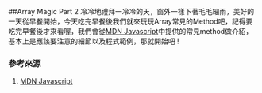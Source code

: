 ##Array Magic Part 2
冷冷地禮拜一冷冷的天，窗外一樣下著毛毛細雨，美好的一天從早餐開始，今天吃完早餐後我們就來玩玩Array常見的Method吧，記得要吃完早餐後才來看喔，我們會從<a href="https://developer.mozilla.org/zh-TW/docs/Web/JavaScript/Reference/Global_Objects/Array#Methods" target="_blank">MDN Javascript</a>中提供的常見method做介紹，基本上是應該要注意的細節以及程式範例，那就開始吧 !


### 參考來源
1. <a href="https://developer.mozilla.org/zh-TW/docs/Web/JavaScript/Reference/Global_Objects/Array#Methods" target="_blank">MDN Javascript</a>
